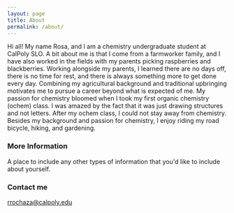 ```yaml
---
layout: page
title: About
permalink: /about/
---
```

Hi all! My name Rosa, and I am a chemistry undergraduate student at CalPoly SLO. A bit about me is that I come from a farmworker family, and I have also worked in the fields with my parents picking raspberries and blackberries.  Working alongside my parents, I learned there are no days off, there is no time for rest, and there is always something more to get done every day. Combining my agricultural background and traditional upbringing motivates me to pursue a career beyond what is expected of me. My passion for chemistry bloomed when I took my first organic chemistry (ochem) class. I was amazed by the fact that it was just drawing structures and not letters. After my ochem class, I could not stay away from chemistry. Besides my background and passion for chemistry, I enjoy riding my road bicycle, hiking, and gardening. 

### More Information

A place to include any other types of information that you'd like to include about yourself.

### Contact me

[rrochaza@calpoly.edu](rrochaza@calpoly.edu)
